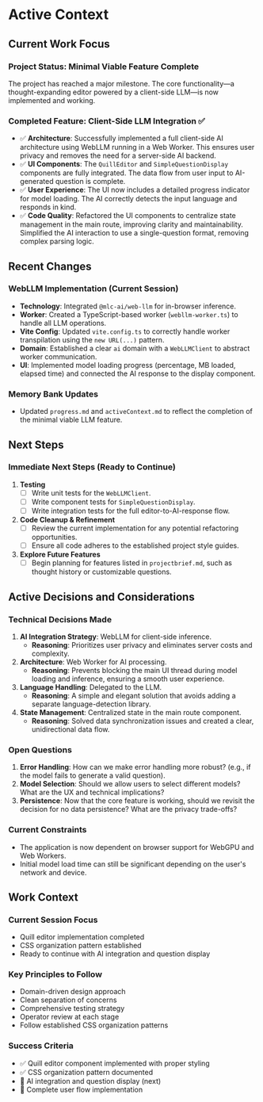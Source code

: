 # Active Context

## Current Work Focus

### Project Status: Minimal Viable Feature Complete

The project has reached a major milestone. The core functionality—a thought-expanding editor powered by a client-side LLM—is now implemented and working.

### Completed Feature: Client-Side LLM Integration ✅

- ✅ **Architecture**: Successfully implemented a full client-side AI architecture using WebLLM running in a Web Worker. This ensures user privacy and removes the need for a server-side AI backend.
- ✅ **UI Components**: The `QuillEditor` and `SimpleQuestionDisplay` components are fully integrated. The data flow from user input to AI-generated question is complete.
- ✅ **User Experience**: The UI now includes a detailed progress indicator for model loading. The AI correctly detects the input language and responds in kind.
- ✅ **Code Quality**: Refactored the UI components to centralize state management in the main route, improving clarity and maintainability. Simplified the AI interaction to use a single-question format, removing complex parsing logic.

## Recent Changes

### WebLLM Implementation (Current Session)
- **Technology**: Integrated `@mlc-ai/web-llm` for in-browser inference.
- **Worker**: Created a TypeScript-based worker (`webllm-worker.ts`) to handle all LLM operations.
- **Vite Config**: Updated `vite.config.ts` to correctly handle worker transpilation using the `new URL(...)` pattern.
- **Domain**: Established a clear `ai` domain with a `WebLLMClient` to abstract worker communication.
- **UI**: Implemented model loading progress (percentage, MB loaded, elapsed time) and connected the AI response to the display component.

### Memory Bank Updates
- Updated `progress.md` and `activeContext.md` to reflect the completion of the minimal viable LLM feature.

## Next Steps

### Immediate Next Steps (Ready to Continue)

1.  **Testing**
    - [ ] Write unit tests for the `WebLLMClient`.
    - [ ] Write component tests for `SimpleQuestionDisplay`.
    - [ ] Write integration tests for the full editor-to-AI-response flow.
2.  **Code Cleanup & Refinement**
    - [ ] Review the current implementation for any potential refactoring opportunities.
    - [ ] Ensure all code adheres to the established project style guides.
3.  **Explore Future Features**
    - [ ] Begin planning for features listed in `projectbrief.md`, such as thought history or customizable questions.

## Active Decisions and Considerations

### Technical Decisions Made

1.  **AI Integration Strategy**: WebLLM for client-side inference.
    - **Reasoning**: Prioritizes user privacy and eliminates server costs and complexity.
2.  **Architecture**: Web Worker for AI processing.
    - **Reasoning**: Prevents blocking the main UI thread during model loading and inference, ensuring a smooth user experience.
3.  **Language Handling**: Delegated to the LLM.
    - **Reasoning**: A simple and elegant solution that avoids adding a separate language-detection library.
4.  **State Management**: Centralized state in the main route component.
    - **Reasoning**: Solved data synchronization issues and created a clear, unidirectional data flow.

### Open Questions

1.  **Error Handling**: How can we make error handling more robust? (e.g., if the model fails to generate a valid question).
2.  **Model Selection**: Should we allow users to select different models? What are the UX and technical implications?
3.  **Persistence**: Now that the core feature is working, should we revisit the decision for no data persistence? What are the privacy trade-offs?

### Current Constraints

- The application is now dependent on browser support for WebGPU and Web Workers.
- Initial model load time can still be significant depending on the user's network and device.

## Work Context

### Current Session Focus
- Quill editor implementation completed
- CSS organization pattern established
- Ready to continue with AI integration and question display

### Key Principles to Follow
- Domain-driven design approach
- Clean separation of concerns
- Comprehensive testing strategy
- Operator review at each stage
- Follow established CSS organization patterns

### Success Criteria
- ✅ Quill editor component implemented with proper styling
- ✅ CSS organization pattern documented
- 🚧 AI integration and question display (next)
- 🚧 Complete user flow implementation 